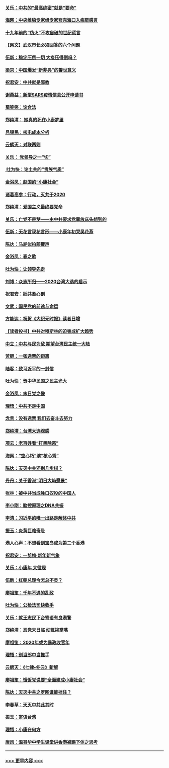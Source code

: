 #### [关乐：中共的“最高绝密”就是“要命”](../pages/nsc993/n11816946.md?t=01240931) 
#### [海网：中央维稳专家组专家夸完海口入病房感言](../pages/nsc993/n11815138.md?t=01240931) 
#### [十九年前的“伪火”不攻自破的世纪谎言](../pages/nsc993/n11813238.md?t=01240931) 
#### [【网文】武汉市长必须回答的六个问题](../pages/nsc993/n11813848.md?t=01240931) 
#### [伍新：稳定压倒一切 大疫压得倒吗？](../pages/nsc993/n11812634.md?t=01240931) 
#### [梁京：中国爆发“新非典”的警世意义](../pages/nsc993/n11812554.md?t=01240931) 
#### [祝君安：中共就是邪教](../pages/nsc993/n11812431.md?t=01240931) 
#### [谢燕益：新型SARS疫情信息公开申请书](../pages/nsc993/n11808840.md?t=01240931) 
#### [蜀笑笑：论合法](../pages/nsc993/n11808064.md?t=01240931) 
#### [郑纯清： 她真的死在小康梦里](../pages/nsc993/n11806623.md?t=01240931) 
#### [吕锡民：核电成本分析](../pages/nsc993/n11806284.md?t=01240931) 
#### [云鹤天：对联两则](../pages/nsc993/n11805957.md?t=01240931) 
#### [关乐： 党领导之一“切”](../pages/nsc993/n11804505.md?t=01240931) 
#### [ 吐为快：论土共的“贵族气质”](../pages/nsc993/n11804490.md?t=01240931) 
#### [金浴凤：赵国的“小康社会”](../pages/nsc993/n11804452.md?t=01240931) 
#### [诸葛高参：行动，灭共于2020](../pages/nsc993/n11804120.md?t=01240931) 
#### [郑纯清：爱国主义最终要党命](../pages/nsc993/n11802197.md?t=01240931) 
#### [关乐：亡党不是梦——由中共要求党章放床头想到的](../pages/nsc993/n11802156.md?t=01240931) 
#### [伍新：无花言现花言形——小康年初哭吴花燕](../pages/nsc993/n11800044.md?t=01240931) 
#### [陈达：马屁似拍颠覆声](../pages/nsc993/n11800010.md?t=01240931) 
#### [金浴凤：春之歌](../pages/nsc993/n11797687.md?t=01240931) 
#### [吐为快：让领导先走](../pages/nsc993/n11797512.md?t=01240931) 
#### [刘博：众志所归——2020台湾大选的启示](../pages/nsc993/n11796878.md?t=01240931) 
#### [祝君安：妖共畜心剖](../pages/nsc993/n11794273.md?t=01240931) 
#### [文武：国民党的前途与命运](../pages/nsc993/n11794198.md?t=01240931) 
#### [方能达：祝贺《大纪元时报》读者日增](../pages/nsc993/n11793807.md?t=01240931) 
#### [【读者投书】中共对穆斯林的迫害成扩大趋势](../pages/nsc993/n11791371.md?t=01240931) 
#### [中立：中共与民为敌 期望台湾民主统一大陆](../pages/nsc993/n11790392.md?t=01240931) 
#### [苦胆：一张选票的距离](../pages/nsc993/n11788914.md?t=01240931) 
#### [陆客：致习近平的一封信](../pages/nsc993/n11788867.md?t=01240931) 
#### [吐为快：贺中华民国之民主光大](../pages/nsc993/n11788618.md?t=01240931) 
#### [金浴凤：末日党之像](../pages/nsc993/n11787475.md?t=01240931) 
#### [理悟：中共不是中国](../pages/nsc993/n11787463.md?t=01240931) 
#### [念贲：没有选票  我们去奋斗去努力](../pages/nsc993/n11787398.md?t=01240931) 
#### [郑纯清：台湾大选观感](../pages/nsc993/n11786210.md?t=01240931) 
#### [项云：老百姓看“打黑除恶”](../pages/nsc993/n11785398.md?t=01240931) 
#### [海网：“空心朽”演“核心秀”](../pages/nsc993/n11783874.md?t=01240931) 
#### [陈达：天灭中共还剩几步棋？](../pages/nsc993/n11783719.md?t=01240931) 
#### [丹丹：关于香港“明日大屿愿景”](../pages/nsc993/n11783273.md?t=01240931) 
#### [张林：被中共当成牲口奴役的中国人](../pages/nsc993/n11782397.md?t=01240931) 
#### [李小刚：脑控原理之DNA共振](../pages/nsc993/n11780962.md?t=01240931) 
#### [李清：习近平的唯一出路是解体中共](../pages/nsc993/n11780866.md?t=01240931) 
#### [振玉：炎黄巨难奇耻](../pages/nsc993/n11779632.md?t=01240931) 
#### [港人心声：不想看到宝岛成为第二个香港](../pages/nsc993/n11778817.md?t=01240931) 
#### [祝君安：一剪梅‧新年新气象](../pages/nsc993/n11776340.md?t=01240931) 
#### [关乐：小康年 大役现](../pages/nsc993/n11774213.md?t=01240931) 
#### [伍新：红朝总理令怎总不灵？](../pages/nsc993/n11770813.md?t=01240931) 
#### [廖祖笙：千年不遇的乱政](../pages/nsc993/n11770373.md?t=01240931) 
#### [吐为快：公检法司快收手](../pages/nsc993/n11770359.md?t=01240931) 
#### [关乐：就王志民下台寄语有良港警](../pages/nsc993/n11769903.md?t=01240931) 
#### [郑纯清：恶党末日临 动辄挨掌嘴](../pages/nsc993/n11769356.md?t=01240931) 
#### [廖祖笙：2020年或为暴政收官年](../pages/nsc993/n11768216.md?t=01240931) 
#### [理悟：别当郎中当推手](../pages/nsc993/n11768243.md?t=01240931) 
#### [云鹤天：《七律▪冬云》新解](../pages/nsc993/n11768204.md?t=01240931) 
#### [廖祖笙：饿饭党说要“全面建成小康社会”](../pages/nsc993/n11767482.md?t=01240931) 
#### [陈达：天灭中共之罗网谁能挡住？](../pages/nsc993/n11767465.md?t=01240931) 
#### [李春草：天灭中共此其时](../pages/nsc993/n11767452.md?t=01240931) 
#### [振玉：寄语台湾](../pages/nsc993/n11767432.md?t=01240931) 
#### [理悟：小康在何方](../pages/nsc993/n11767394.md?t=01240931) 
#### [唐风：温哥华中学生课堂讲香港被踢下体之思考](../pages/nsc993/n11766848.md?t=01240931) 

----
#### [ >>> 更早内容 <<< ](../indexes/nsc993-earlier.md)
